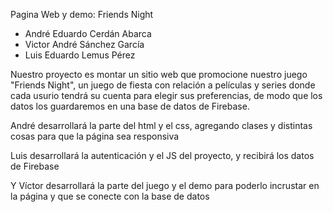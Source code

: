 Pagina Web y demo: Friends Night

- André Eduardo Cerdán Abarca
- Victor André Sánchez García  
- Luis Eduardo Lemus Pérez 

Nuestro proyecto es montar un sitio web que promocione nuestro juego "Friends Night", un juego de fiesta con relación a películas y series donde cada usurio tendrá su cuenta para elegir sus preferencias, de modo que los datos los guardaremos en una base de datos de Firebase.

André desarrollará la parte del html y el css, agregando clases y distintas cosas para que la página sea responsiva

Luis desarrollará la autenticación y el JS del proyecto, y recibirá los datos de Firebase

Y Víctor desarrollará la parte del juego y el demo para poderlo incrustar en la página y que se conecte con la base de datos
